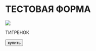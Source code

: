 <body>
    <div id="main">
        <h1>ТЕСТОВАЯ ФОРМА</h1>
        <img src="https://freepngimg.com/thumb/tiger/11-2-tiger-png-image.png">
        <p>ТИГРЕНОК</p>
        <button id="buy">купить</button>
    </div>
</body>
</html>
